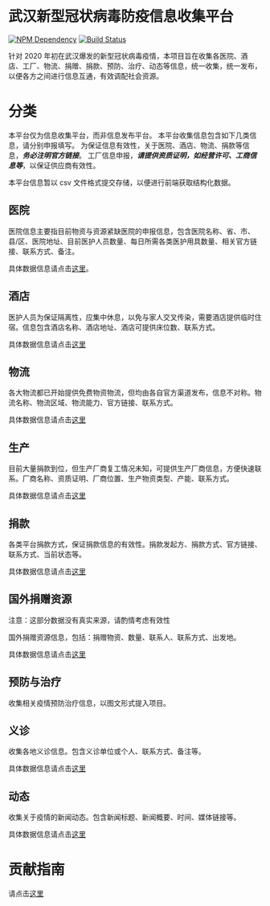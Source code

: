 # 武汉新型冠状病毒防疫信息收集平台

[![NPM Dependency](https://david-dm.org/EasyWebApp/wuhan2020.svg)][1]
[![Build Status](https://travis-ci.com/EasyWebApp/wuhan2020.svg?branch=master)][2]

针对 2020 年初在武汉爆发的新型冠状病毒疫情，本项目旨在收集各医院、酒店、工厂、物流、捐赠、捐款、预防、治疗、动态等信息，统一收集，统一发布，以便各方之间进行信息互通，有效调配社会资源。

# 分类

本平台仅为信息收集平台，而非信息发布平台。
本平台收集信息包含如下几类信息，请分别申报填写。
为保证信息有效性，关于医院、酒店、物流、捐款等信息，**_务必注明官方链接_**。
工厂信息申报，**_请提供资质证明，如经营许可、工商信息等_**，以保证供应商有效性。

本平台信息暂以 csv 文件格式提交存储，以便进行前端获取结构化数据。

## 医院

医院信息主要指目前物资与资源紧缺医院的申报信息，包含医院名称、省、市、县/区、医院地址、目前医护人员数量、每日所需各类医护用具数量、相关官方链接、联系方式、备注。

具体数据信息请点击[这里](data/Hospital.yml)。

## 酒店

医护人员为保证隔离性，应集中休息，以免与家人交叉传染，需要酒店提供临时住宿。信息包含酒店名称、酒店地址、酒店可提供床位数、联系方式。

具体数据信息请点击[这里](data/HOTEL.csv)

## 物流

各大物流都已开始提供免费物资物流，但均由各自官方渠道发布，信息不对称。物流名称、物流区域、物流能力、官方链接、联系方式。

具体数据信息请点击[这里](data/Logistics.yml)

## 生产

目前大量捐款到位，但生产厂商复工情况未知，可提供生产厂商信息，方便快速联系。厂商名称、资质证明、厂商位置、生产物资类型、产能、联系方式。

具体数据信息请点击[这里](data/FACTORY.csv)

## 捐款

各类平台捐款方式，保证捐款信息的有效性。捐款发起方、捐款方式、官方链接、联系方式、当前状态等。

具体数据信息请点击[这里](data/DONATION.csv)

## 国外捐赠资源

注意：这部分数据没有真实来源，请酌情考虑有效性

国外捐赠资源信息，包括：捐赠物资、数量、联系人、联系方式、出发地。

具体数据信息请点击[这里](data/DONATION_ABROAD.csv)


## 预防与治疗

收集相关疫情预防治疗信息，以图文形式提入项目。

## 义诊

收集各地义诊信息。包含义诊单位或个人、联系方式、备注等。

具体数据信息请点击[这里](data/CLINIC.csv)

## 动态

收集关于疫情的新闻动态。包含新闻标题、新闻概要、时间、媒体链接等。

具体数据信息请点击[这里](data/NEWS.csv)

# 贡献指南

请点击[这里](./CONTRIBUTION.md)

[1]: https://david-dm.org/EasyWebApp/wuhan2020
[2]: https://travis-ci.com/EasyWebApp/wuhan2020

